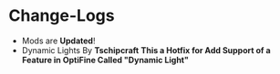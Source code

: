 # Change-Logs 
- Mods are **Updated**!
- Dynamic Lights By **Tschipcraft**
**This a Hotfix for Add Support of a Feature in OptiFine Called "Dynamic Light"**
